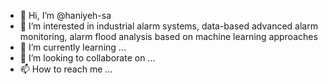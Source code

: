 - 👋 Hi, I’m @haniyeh-sa
- 👀 I’m interested in industrial alarm systems, data-based advanced alarm monitoring, alarm flood analysis based on machine learning approaches 
- 🌱 I’m currently learning ...
- 💞️ I’m looking to collaborate on ...
- 📫 How to reach me ...

<!---
haniyeh-sa/haniyeh-sa is a ✨ special ✨ repository because its `README.md` (this file) appears on your GitHub profile.
You can click the Preview link to take a look at your changes.
--->
